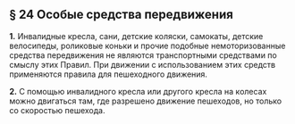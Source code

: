 ## § 24 Особые средства передвижения

**1.** Инвалидные кресла, сани, детские коляски, самокаты, детские велосипеды, роликовые коньки и прочие подобные немоторизованные средства передвижения не являются транспортными средствами по смыслу этих Правил. При движении с использованием этих средств применяются правила для пешеходного движения.

**2.** С помощью инвалидного кресла или другого кресла на колесах можно двигаться там, где разрешено движение пешеходов, но только со скоростью пешехода.